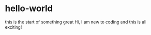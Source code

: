 # hello-world
this is the start of something great
Hi, I am new to coding and this is all exciting!
